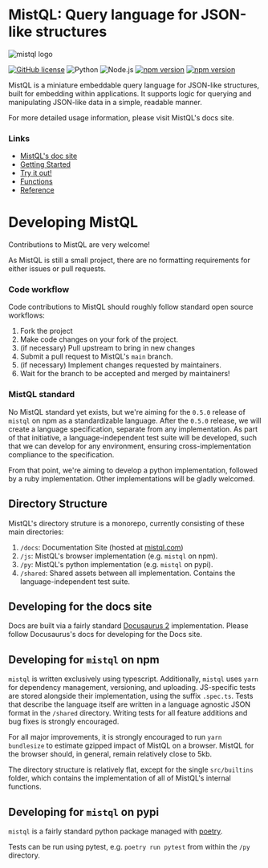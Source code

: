 # MistQL: Query language for JSON-like structures
![mistql logo](https://www.mistql.com/assets/images/icon128-020f567a30894a6c26227dc6773d3406.png)

[![GitHub license](https://img.shields.io/badge/license-MIT-blue.svg)](https://github.com/evinism/mistql/blob/main/LICENSE) 
![Python](https://github.com/evinism/mistql/actions/workflows/python.yml/badge.svg) 
![Node.js](https://github.com/evinism/mistql/actions/workflows/node.js.yml/badge.svg) 
[![npm version](https://img.shields.io/npm/v/mistql.svg?style=flat)](https://www.npmjs.com/package/mistql)
[![npm version](https://img.shields.io/pypi/v/mistql.svg?style=flat)](https://pypi.org/project/mistql/)



MistQL is a miniature embeddable query language for JSON-like structures, built for embedding within applications. It supports
logic for querying and manipulating JSON-like data in a simple, readable manner.

For more detailed usage information, please visit MistQL's docs site.

### Links

- [MistQL's doc site](https://www.mistql.com/)
- [Getting Started](https://www.mistql.com/docs/intro)
- [Try it out!](https://www.mistql.com/tryitout)
- [Functions](https://www.mistql.com/docs/reference/functions)
- [Reference](https://www.mistql.com/docs/reference/overview)

# Developing MistQL

Contributions to MistQL are very welcome!

As MistQL is still a small project, there are no formatting requirements for either issues or pull requests.

### Code workflow

Code contributions to MistQL should roughly follow standard open source workflows:

1. Fork the project
2. Make code changes on your fork of the project.
3. (if necessary) Pull upstream to bring in new changes
4. Submit a pull request to MistQL's `main` branch.
5. (if necessary) Implement changes requested by maintainers.
6. Wait for the branch to be accepted and merged by maintainers!

### MistQL standard

No MistQL standard yet exists, but we're aiming for the `0.5.0` release of `mistql` on npm as a standardizable language. After the `0.5.0` release, we will create a language specification, separate from any implementation. As part of that initiative, a language-independent test suite will be developed, such that we can develop for any environment, ensuring cross-implementation compliance to the specification.

From that point, we're aiming to develop a python implementation, followed by a ruby implementation. Other implementations will be gladly welcomed.

## Directory Structure

MistQL's directory struture is a monorepo, currently consisting of these main directories:

1. `/docs`: Documentation Site (hosted at [mistql.com](https://www.mistql.com/))
2. `/js`: MistQL's browser implementation (e.g. `mistql` on npm).
3. `/py`: MistQL's python implementation (e.g. `mistql` on pypi).
4. `/shared`: Shared assets between all implementation. Contains the language-independent test suite.

## Developing for the docs site

Docs are built via a fairly standard [Docusaurus 2](https://docusaurus.io/) implementation. Please follow Docusaurus's docs for developing for the Docs site.

## Developing for `mistql` on npm

`mistql` is written exclusively using typescript. Additionally, `mistql` uses `yarn` for dependency management, versioning, and uploading. JS-specific tests are stored alongside their implementation, using the suffix `.spec.ts`. Tests that describe the language itself are written in a language agnostic JSON format in the `/shared` directory. Writing tests for all feature additions and bug fixes is strongly encouraged.

For all major improvements, it is strongly encouraged to run `yarn bundlesize` to estimate gzipped impact of MistQL on a browser. MistQL for the browser should, in general, remain relatively close to 5kb.

The directory structure is relatively flat, except for the single `src/builtins` folder, which contains the implementation of all of MistQL's internal functions.

## Developing for `mistql` on pypi

`mistql` is a fairly standard python package managed with [poetry](https://python-poetry.org/).

Tests can be run using pytest, e.g. `poetry run pytest` from within the `/py` directory.
